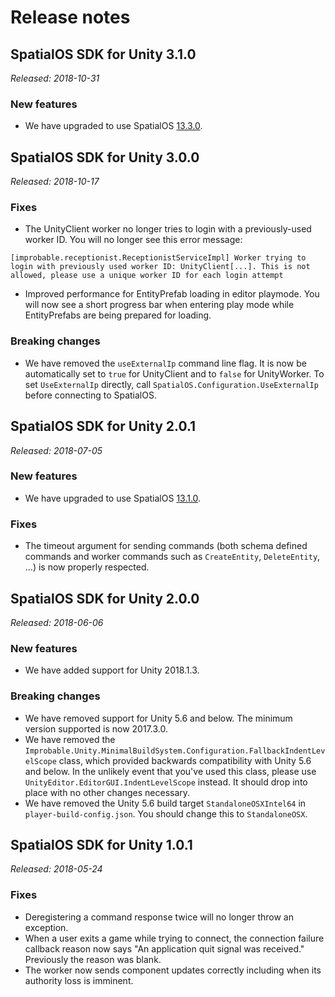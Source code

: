 # Release notes

## SpatialOS SDK for Unity 3.1.0
_Released: 2018-10-31_

### New features
* We have upgraded to use SpatialOS [13.3.0](https://docs.improbable.io/reference/13.3/releases/release-notes#13-3-0).

## SpatialOS SDK for Unity 3.0.0
_Released: 2018-10-17_

### Fixes
* The UnityClient worker no longer tries to login with a previously-used worker ID. You will no longer see this error message:
```
[improbable.receptionist.ReceptionistServiceImpl] Worker trying to login with previously used worker ID: UnityClient[...]. This is not allowed, please use a unique worker ID for each login attempt
```
* Improved performance for EntityPrefab loading in editor playmode. You will now see a short progress bar when entering play mode while EntityPrefabs are being prepared for loading.

### Breaking changes
* We have removed the `useExternalIp` command line flag. It is now be automatically set to `true` for UnityClient and to `false` for UnityWorker. To set `UseExternalIp` directly, call `SpatialOS.Configuration.UseExternalIp` before connecting to SpatialOS.

## SpatialOS SDK for Unity 2.0.1
_Released: 2018-07-05_

### New features
* We have upgraded to use SpatialOS [13.1.0](https://docs.improbable.io/reference/13.1/releases/release-notes#13-1-0).

### Fixes
* The timeout argument for sending commands (both schema defined commands and worker commands such as `CreateEntity`, `DeleteEntity`, ...) is now properly respected.

## SpatialOS SDK for Unity 2.0.0
_Released: 2018-06-06_

### New features
* We have added support for Unity 2018.1.3.

### Breaking changes
* We have removed support for Unity 5.6 and below. The minimum version supported is now 2017.3.0.
* We have removed the `Improbable.Unity.MinimalBuildSystem.Configuration.FallbackIndentLevelScope` class,
which provided backwards compatibility with Unity 5.6 and below.
In the unlikely event that you've used this class, please use `UnityEditor.EditorGUI.IndentLevelScope` instead. It should drop into place with no other changes necessary.
* We have removed the Unity 5.6 build target `StandaloneOSXIntel64` in `player-build-config.json`.
You should change this to `StandaloneOSX`.

## SpatialOS SDK for Unity 1.0.1
_Released: 2018-05-24_

### Fixes
* Deregistering a command response twice will no longer throw an exception.
* When a user exits a game while trying to connect, the connection failure callback reason now says "An application quit signal was received." Previously the reason was blank.
* The worker now sends component updates correctly including when its authority loss is imminent.
